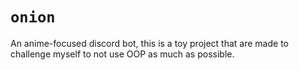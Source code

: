 # `onion`

An anime-focused discord bot, this is a toy project that are made to challenge myself to not use OOP as much as possible.
